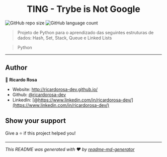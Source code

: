 <h1 align="center">TING - Trybe is Not Google</h1>

![GitHub repo size](https://img.shields.io/github/repo-size/ricardorosa-dev/38-Project-TING?style=for-the-badge)
![GitHub language count](https://img.shields.io/github/languages/count/ricardorosa-dev/38-Project-TING?style=for-the-badge)

> Projeto de Python para o aprendizado das seguintes estruturas de dados: Hash, Set, Stack, Queue e Linked Lists

> Python
---

## Author

👤 **Ricardo Rosa**

* Website: http://ricardorosa-dev.github.io/
* Github: [@ricardorosa-dev](https://github.com/ricardorosa-dev)
* LinkedIn: [@https://www.linkedin.com/in/ricardorosa-dev/](https://www.linkedin.com/in/ricardorosa-dev/)

## Show your support

Give a ⭐️ if this project helped you!

***
_This README was generated with ❤️ by [readme-md-generator](https://github.com/kefranabg/readme-md-generator)_
